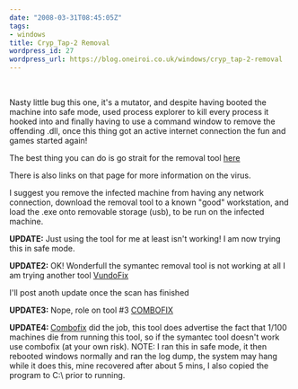 ```yaml
---
date: "2008-03-31T08:45:05Z"
tags:
- windows
title: Cryp_Tap-2 Removal
wordpress_id: 27
wordpress_url: https://blog.oneiroi.co.uk/windows/cryp_tap-2-removal
---
```

<p><script type="text/javascript"><!--
google_ad_client = "pub-5002016982726982";
/* 468x60, created 09/04/08 */
google_ad_slot = "2202844884";
google_ad_width = 468;
google_ad_height = 60;
//-->
</script><br />
<script type="text/javascript"
src="https://pagead2.googlesyndication.com/pagead/show_ads.js">
</script></p>


<p>Nasty little bug this one, it's a mutator, and despite having booted the machine into safe mode, used process explorer to kill every process it hooked into and finally having to use a command window to remove the offending .dll, once this thing got an active internet connection the fun and games started again!</p>
<p>The best thing you can do is go strait for the removal tool <a href="https://www.symantec.com/security_response/writeup.jsp?docid=2004-112210-3747-99">here</a></p>
<p>There is also links on that page for more information on the virus.</p>
<p>I suggest you remove the infected machine from having any network connection, download the removal tool to a known "good" workstation, and load the .exe onto removable storage (usb), to be run on the infected machine.</p>
<p><strong>UPDATE:</strong> Just using the tool for me at least isn't working! I am now trying this in safe mode.</p>
<p><strong>UPDATE2:</strong> OK! Wonderfull the symantec removal tool is not working at all I am trying another tool <a href="https://www.atribune.org/ccount/click.php?id=4">VundoFix</a></p>
<p>I'll post anoth update once the scan has finished</p>
<p><strong>UPDATE3:</strong> Nope, role on tool #3 <a href="https://download.bleepingcomputer.com/sUBs/ComboFix.exe">COMBOFIX</a></p>
<p><strong>UPDATE4: </strong><a href="https://www.bleepingcomputer.com/combofix/how-to-use-combofix">Combofix</a> did the job, this tool does advertise the fact that 1/100 machines die from running this tool, so if the symantec tool doesn't work use combofix (at your own risk). NOTE: I ran this in safe mode, it then rebooted windows normally and ran the log dump, the system may hang while it does this, mine recovered after about 5 mins, I also copied the program to C:\ prior to running.</p>
<p><script type="text/javascript"><!--
google_ad_client = "pub-5002016982726982";
/* 468x60, created 09/04/08 */
google_ad_slot = "2202844884";
google_ad_width = 468;
google_ad_height = 60;
//-->
</script><br />
<script type="text/javascript"
src="https://pagead2.googlesyndication.com/pagead/show_ads.js">
</script></p>
